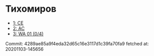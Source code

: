 # Тихомиров
- [1: CE](1.md)
- [2: AC](2.md)
- [3: WA 01 (0/4)](3.md)

Commit: 4289ae85a9f4eda32d65c16e3117d1c39fa70fa9
 fetched at: 20201103-145656
